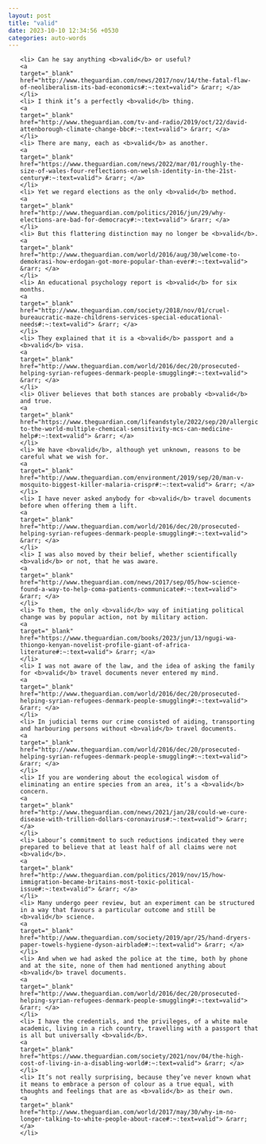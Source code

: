 ```yaml
---
layout: post
title: "valid"
date: 2023-10-10 12:34:56 +0530
categories: auto-words
---
```

<ol>

    <li> Can he say anything <b>valid</b> or useful?
    <a 
    target="_blank" 
    href="http://www.theguardian.com/news/2017/nov/14/the-fatal-flaw-of-neoliberalism-its-bad-economics#:~:text=valid"> &rarr; </a>
    </li>
    <li> I think it’s a perfectly <b>valid</b> thing.
    <a 
    target="_blank" 
    href="http://www.theguardian.com/tv-and-radio/2019/oct/22/david-attenborough-climate-change-bbc#:~:text=valid"> &rarr; </a>
    </li>
    <li> There are many, each as <b>valid</b> as another.
    <a 
    target="_blank" 
    href="https://www.theguardian.com/news/2022/mar/01/roughly-the-size-of-wales-four-reflections-on-welsh-identity-in-the-21st-century#:~:text=valid"> &rarr; </a>
    </li>
    <li> Yet we regard elections as the only <b>valid</b> method.
    <a 
    target="_blank" 
    href="http://www.theguardian.com/politics/2016/jun/29/why-elections-are-bad-for-democracy#:~:text=valid"> &rarr; </a>
    </li>
    <li> But this flattering distinction may no longer be <b>valid</b>.
    <a 
    target="_blank" 
    href="http://www.theguardian.com/world/2016/aug/30/welcome-to-demokrasi-how-erdogan-got-more-popular-than-ever#:~:text=valid"> &rarr; </a>
    </li>
    <li> An educational psychology report is <b>valid</b> for six months.
    <a 
    target="_blank" 
    href="http://www.theguardian.com/society/2018/nov/01/cruel-bureaucratic-maze-childrens-services-special-educational-needs#:~:text=valid"> &rarr; </a>
    </li>
    <li> They explained that it is a <b>valid</b> passport and a <b>valid</b> visa.
    <a 
    target="_blank" 
    href="http://www.theguardian.com/world/2016/dec/20/prosecuted-helping-syrian-refugees-denmark-people-smuggling#:~:text=valid"> &rarr; </a>
    </li>
    <li> Oliver believes that both stances are probably <b>valid</b> and true.
    <a 
    target="_blank" 
    href="https://www.theguardian.com/lifeandstyle/2022/sep/20/allergic-to-the-world-multiple-chemical-sensitivity-mcs-can-medicine-help#:~:text=valid"> &rarr; </a>
    </li>
    <li> We have <b>valid</b>, although yet unknown, reasons to be careful what we wish for.
    <a 
    target="_blank" 
    href="http://www.theguardian.com/environment/2019/sep/20/man-v-mosquito-biggest-killer-malaria-crispr#:~:text=valid"> &rarr; </a>
    </li>
    <li> I have never asked anybody for <b>valid</b> travel documents before when offering them a lift.
    <a 
    target="_blank" 
    href="http://www.theguardian.com/world/2016/dec/20/prosecuted-helping-syrian-refugees-denmark-people-smuggling#:~:text=valid"> &rarr; </a>
    </li>
    <li> I was also moved by their belief, whether scientifically <b>valid</b> or not, that he was aware.
    <a 
    target="_blank" 
    href="http://www.theguardian.com/news/2017/sep/05/how-science-found-a-way-to-help-coma-patients-communicate#:~:text=valid"> &rarr; </a>
    </li>
    <li> To them, the only <b>valid</b> way of initiating political change was by popular action, not by military action.
    <a 
    target="_blank" 
    href="https://www.theguardian.com/books/2023/jun/13/ngugi-wa-thiongo-kenyan-novelist-profile-giant-of-africa-literature#:~:text=valid"> &rarr; </a>
    </li>
    <li> I was not aware of the law, and the idea of asking the family for <b>valid</b> travel documents never entered my mind.
    <a 
    target="_blank" 
    href="http://www.theguardian.com/world/2016/dec/20/prosecuted-helping-syrian-refugees-denmark-people-smuggling#:~:text=valid"> &rarr; </a>
    </li>
    <li> In judicial terms our crime consisted of aiding, transporting and harbouring persons without <b>valid</b> travel documents.
    <a 
    target="_blank" 
    href="http://www.theguardian.com/world/2016/dec/20/prosecuted-helping-syrian-refugees-denmark-people-smuggling#:~:text=valid"> &rarr; </a>
    </li>
    <li> If you are wondering about the ecological wisdom of eliminating an entire species from an area, it’s a <b>valid</b> concern.
    <a 
    target="_blank" 
    href="http://www.theguardian.com/news/2021/jan/28/could-we-cure-disease-with-trillion-dollars-coronavirus#:~:text=valid"> &rarr; </a>
    </li>
    <li> Labour’s commitment to such reductions indicated they were prepared to believe that at least half of all claims were not <b>valid</b>.
    <a 
    target="_blank" 
    href="http://www.theguardian.com/politics/2019/nov/15/how-immigration-became-britains-most-toxic-political-issue#:~:text=valid"> &rarr; </a>
    </li>
    <li> Many undergo peer review, but an experiment can be structured in a way that favours a particular outcome and still be <b>valid</b> science.
    <a 
    target="_blank" 
    href="http://www.theguardian.com/society/2019/apr/25/hand-dryers-paper-towels-hygiene-dyson-airblade#:~:text=valid"> &rarr; </a>
    </li>
    <li> And when we had asked the police at the time, both by phone and at the site, none of them had mentioned anything about <b>valid</b> travel documents.
    <a 
    target="_blank" 
    href="http://www.theguardian.com/world/2016/dec/20/prosecuted-helping-syrian-refugees-denmark-people-smuggling#:~:text=valid"> &rarr; </a>
    </li>
    <li> I have the credentials, and the privileges, of a white male academic, living in a rich country, travelling with a passport that is all but universally <b>valid</b>.
    <a 
    target="_blank" 
    href="https://www.theguardian.com/society/2021/nov/04/the-high-cost-of-living-in-a-disabling-world#:~:text=valid"> &rarr; </a>
    </li>
    <li> It’s not really surprising, because they’ve never known what it means to embrace a person of colour as a true equal, with thoughts and feelings that are as <b>valid</b> as their own.
    <a 
    target="_blank" 
    href="http://www.theguardian.com/world/2017/may/30/why-im-no-longer-talking-to-white-people-about-race#:~:text=valid"> &rarr; </a>
    </li>